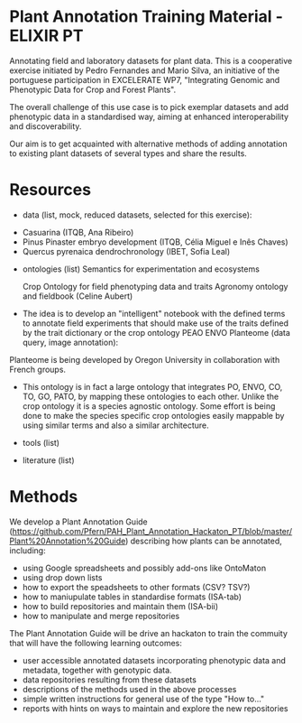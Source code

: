 # Plant Annotation Training Material - ELIXIR PT
Annotating field and laboratory datasets for plant data. 
This is a cooperative exercise initiated by Pedro Fernandes and Mario Silva, an initiative of the portuguese participation in EXCELERATE WP7, "Integrating Genomic and Phenotypic Data for Crop and Forest Plants". 

The overall challenge of this use case is to pick exemplar datasets and add phenotypic data in a standardised way, aiming at enhanced interoperability and discoverability.

Our aim is to get acquainted with alternative methods of adding annotation to existing plant datasets of several types and share the results. 

# Resources #

- data (list, mock, reduced datasets, selected for this exercise): 
 * Casuarina (ITQB, Ana Ribeiro)
 * Pinus Pinaster embryo development (ITQB, Célia Miguel e Inês Chaves)
 * Quercus pyrenaica dendrochronology (IBET, Sofia Leal)

- ontologies (list)
  Semantics for experimentation and ecosystems 
    
  Crop Ontology for field phenotyping data and traits Agronomy ontology and fieldbook (Celine Aubert) 
    
 * The idea is to develop an "intelligent" notebook with the defined terms to annotate field experiments that should make use of the traits defined by the trait dictionary or the crop ontology PEAO ENVO Planteome (data query, image annotation):
 
  Planteome is being developed by Oregon University in collaboration with French groups. 
 
 * This ontology is in fact a large ontology that integrates PO, ENVO, CO, TO, GO, PATO, by mapping these ontologies to each other. Unlike the crop ontology it is a species agnostic ontology. Some effort is being done to make the species specific crop ontologies easily mappable by using similar terms and also a similar architecture.

 - tools (list)

 - literature (list)



# Methods #

We develop a Plant Annotation Guide (https://github.com/Pfern/PAH_Plant_Annotation_Hackaton_PT/blob/master/Plant%20Annotation%20Guide) describing how plants can be annotated, including: 
- using Google spreadsheets and possibly add-ons like OntoMaton
- using drop down lists
- how to export the speadsheets to other formats (CSV? TSV?)
- how to maniupulate tables in standardise formats (ISA-tab)
- how to build repositories and maintain them (ISA-bii)
- how to manipulate and merge repositories

The Plant Annotation Guide will be drive an hackaton to train the commuity that will have the following learning outcomes:
- user accessible annotated datasets incorporating phenotypic data and metadata, together with genotypic data.
- data repositories resulting from these datasets
- descriptions of the methods used in the above processes
- simple written instructions for general use of the type "How to..."
- reports with hints on ways to maintain and explore the new repositories
